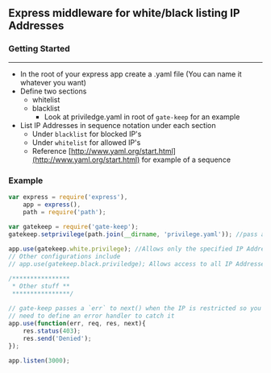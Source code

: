 ## Express middleware for white/black listing IP Addresses

### Getting Started
---
- In the root of your express app create a .yaml file (You can name it whatever you want)
- Define two sections
    - whitelist
    - blacklist
        - Look at priviledge.yaml in root of `gate-keep` for an example
- List IP Addresses in sequence notation under each section
    - Under `blacklist` for blocked IP's 
    - Under `whitelist` for allowed IP's
    - Reference [http://www.yaml.org/start.html](http://www.yaml.org/start.html) for example of a sequence
        
### Example
```javascript
var express = require('express'),
    app = express(),
    path = require('path');
    
var gatekeep = require('gate-keep');
gatekeep.setprivilege(path.join(__dirname, 'privilege.yaml')); //pass absolute path to .yaml allowed/blocked file

app.use(gatekeep.white.privilege); //Allows only the specified IP Address in priviledge.yaml `whitelist` section
// Other configurations include
// app.use(gatekeep.black.priviledge); Allows access to all IP Addresses except those listed in priviledge.yaml `blacklist` section

/****************
 * Other stuff **
 ****************/
 
// gate-keep passes a `err` to next() when the IP is restricted so you 
// need to define an error handler to catch it
app.use(function(err, req, res, next){
    res.status(403);
    res.send('Denied');
});

app.listen(3000);
```